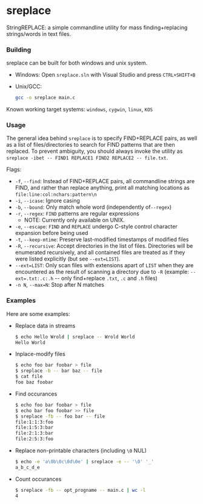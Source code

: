 # sreplace

StringREPLACE: a simple commandline utility for mass finding+replacing strings/words in text files.



### Building

sreplace can be built for both windows and unix system.

- Windows: Open `sreplace.sln` with Visual Studio and press `CTRL+SHIFT+B`

- Unix/GCC:

  ```sh
  gcc -o sreplace main.c
  ```

Known working target systems: `windows`, `cygwin`, `linux`, `KOS`

### Usage

The general idea behind `sreplace` is to specify FIND+REPLACE pairs, as well as a list of files/directories to search for FIND patterns that are then replaced. To prevent ambiguity, you should always invoke the utility as `sreplace -ibet -- FIND1 REPLACE1 FIND2 REPLACE2 -- file.txt`.

Flags:

- `-f`, `--find`: Instead of FIND+REPLACE pairs, all commandline strings are FIND, and rather than replace anything, print all matching locations as `file:line:col:nchars:pattern\n`
- `-i`, `--icase`: Ignore casing
- `-b`, `--bound`: Only match whole word (independently of`--regex`)
- `-r`, `--regex`: `FIND` patterns are regular expressions
	- NOTE: Currently only available on UNIX.
- `-e`, `--escape`: `FIND` and `REPLACE` undergo C-style control character expansion before being used
- `-t`, `--keep-mtime`: Preserve last-modified timestamps of modified files
- `-R`, `--recursive`: Accept directories in the list of files. Directories will be enumerated recursively, and all contained files are treated as if they were listed explicitly (but see `--ext=LIST`).
- `--ext=LIST`: Only scan files with extensions apart of `LIST` when they are encountered as the result of scanning a directory due to `-R` (example: `--ext=.txt:.c:.h` -- only find+replace `.txt`, `.c` and `.h` files)
- `-n N`, `--max=N`: Stop after N matches


### Examples

Here are some examples:

- Replace data in streams

  ```sh
  $ echo Hello Wrold | sreplace -- Wrold World
  Hello World
  ```

- Inplace-modify files

  ```sh
  $ echo foo bar foobar > file
  $ sreplace -b -- bar baz -- file
  $ cat file
  foo baz foobar
  ```

- Find occurances

  ```sh
  $ echo foo bar foobar > file
  $ echo bar foo foobar >> file
  $ sreplace -fb -- foo bar -- file
  file:1:1:3:foo
  file:1:5:3:bar
  file:2:1:3:bar
  file:2:5:3:foo
  ```

- Replace non-printable characters (including `\0` NUL)

  ```sh
  $ echo -e 'a\0b\0c\0d\0e' | sreplace -e -- '\0' '_'
  a_b_c_d_e
  ```

- Count occurances

  ```sh
  $ sreplace -fb -- opt_progname -- main.c | wc -l
  4
  ```

